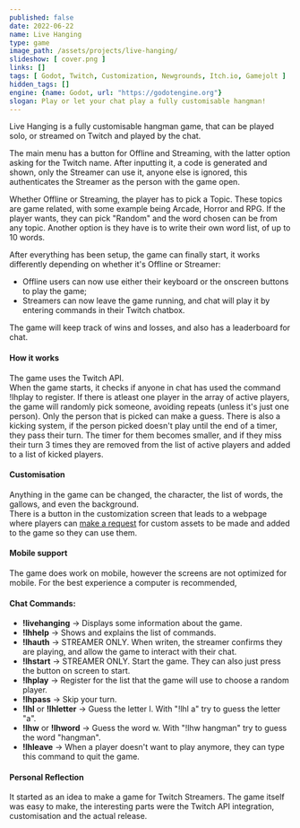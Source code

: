 ```yaml
---
published: false
date: 2022-06-22
name: Live Hanging
type: game
image_path: /assets/projects/live-hanging/
slideshow: [ cover.png ]
links: []
tags: [ Godot, Twitch, Customization, Newgrounds, Itch.io, Gamejolt ]
hidden_tags: []
engine: {name: Godot, url: "https://godotengine.org"}
slogan: Play or let your chat play a fully customisable hangman!
---
```

Live Hanging is a fully customisable hangman game, that can be played solo, or streamed on Twitch and played by the chat.

The main menu has a button for Offline and Streaming, with the latter option asking for the Twitch name. After inputting it, a code is generated and shown, only the Streamer can use it, anyone else is ignored, this authenticates the Streamer as the person with the game open.

Whether Offline or Streaming, the player has to pick a Topic. These topics are game related, with some example being Arcade, Horror and RPG. If the player wants, they can pick "Random" and the word chosen can be from any topic. Another option is they have is to write their own word list, of up to 10 words.

After everything has been setup, the game can finally start, it works differently depending on whether it's Offline or Streamer:
- Offline users can now use either their keyboard or the onscreen buttons to play the game;
- Streamers can now leave the game running, and chat will play it by entering commands in their Twitch chatbox.

The game will keep track of wins and losses, and also has a leaderboard for chat.

#### How it works

The game uses the Twitch API.   
When the game starts, it checks if anyone in chat has used the command !lhplay to register. If there is atleast one player in the array of active players, the game will randomly pick someone, avoiding repeats (unless it's just one person). Only the person that is picked can make a guess. There is also a kicking system, if the person picked doesn't play until the end of a timer, they pass their turn. The timer for them becomes smaller, and if they miss their turn 3 times they are removed from the list of active players and added to a list of kicked players.

#### Customisation

Anything in the game can be changed, the character, the list of words, the gallows, and even the background.   
There is a button in the customization screen that leads to a webpage where players can [make a request](./en/404) for custom assets to be made and added to the game so they can use them.

#### Mobile support

The game does work on mobile, however the screens are not optimized for mobile. For the best experience a computer is recommended,

#### Chat Commands:

- **!livehanging** → Displays some information about the game. 
- **!lhhelp** → Shows and explains the list of commands.
- **!lhauth** → STREAMER ONLY. When writen, the streamer confirms they are playing, and allow the game to interact with their chat.
- **!lhstart** → STREAMER ONLY. Start the game. They can also just press the button on screen to start.
- **!lhplay** → Register for the list that the game will use to choose a random player.
- **!lhpass** → Skip your turn.
- **!lhl** or **!lhletter** → Guess the letter l. With "!lhl a" try to guess the letter "a".
- **!lhw** or **!lhword** → Guess the word w. With "!lhw hangman" try to guess the word "hangman".
- **!lhleave** → When a player doesn't want to play anymore, they can type this command to quit the game.

#### Personal Reflection

It started as an idea to make a game for Twitch Streamers. The game itself was easy to make, the interesting parts were the Twitch API integration, customisation and the actual release.